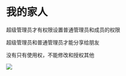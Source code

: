 # 我的家人

超级管理员才有权限设置普通管理员和成员的权限

超级管理员和普通管理员才能分享给朋友

没有只有使用权，不能修改和授权其他

![](http://open.cspugoing.com/img/help/myFamily-1.gif)